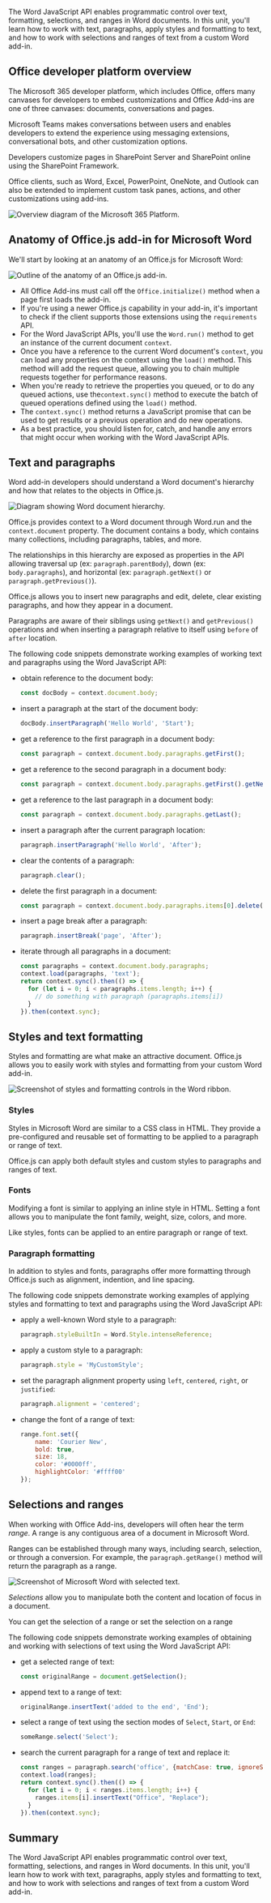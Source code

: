 The Word JavaScript API enables programmatic control over text, formatting, selections, and ranges in Word documents. In this unit, you'll learn how to work with text, paragraphs, apply styles and formatting to text, and how to work with selections and ranges of text from a custom Word add-in.

## Office developer platform overview

The Microsoft 365 developer platform, which includes Office, offers many canvases for developers to embed customizations and Office Add-ins are one of three canvases: documents, conversations and pages.

Microsoft Teams makes conversations between users and enables developers to extend the experience using messaging extensions, conversational bots, and other customization options.

Developers customize pages in SharePoint Server and SharePoint online using the SharePoint Framework.

Office clients, such as Word, Excel, PowerPoint, OneNote, and Outlook can also be extended to implement custom task panes, actions, and other customizations using add-ins.

![Overview diagram of the Microsoft 365 Platform.](../media/02-office-365-platform.png)

## Anatomy of Office.js add-in for Microsoft Word

We'll start by looking at an anatomy of an Office.js for Microsoft Word:

![Outline of the anatomy of an Office.js add-in.](../media/02-office-js-anatomy.png)

- All Office Add-ins must call off the `Office.initialize()` method when a page first loads the add-in.
- If you're using a newer Office.js capability in your add-in, it's important to check if the client supports those extensions using the `requirements` API.
- For the Word JavaScript APIs, you'll use the `Word.run()` method to get an instance of the current document `context`.
- Once you have a reference to the current Word document's `context`, you can load any properties on the context using the `load()` method. This method will add the request queue, allowing you to chain multiple requests together for performance reasons.
- When you're ready to retrieve the properties you queued, or to do any queued actions, use the`context.sync()` method to execute the batch of queued operations defined using the `load()` method.
- The `context.sync()` method returns a JavaScript promise that can be used to get results or a previous operation and do new operations.
- As a best practice, you should listen for, catch, and handle any errors that might occur when working with the Word JavaScript APIs.

## Text and paragraphs

Word add-in developers should understand a Word document's hierarchy and how that relates to the objects in Office.js.

![Diagram showing Word document hierarchy.](../media/02-word-document-anatomy.png)

Office.js provides context to a Word document through Word.run and the `context.document` property.
The document contains a body, which contains many collections, including paragraphs, tables, and more.

The relationships in this hierarchy are exposed as properties in the API allowing traversal up (ex: `paragraph.parentBody`), down (ex: `body.paragraphs`), and horizontal (ex: `paragraph.getNext()` or `paragraph.getPrevious()`).

Office.js allows you to insert new paragraphs and edit, delete, clear existing paragraphs, and how they appear in a document.

Paragraphs are aware of their siblings using `getNext()` and `getPrevious()` operations and when inserting a paragraph relative to itself using `before` of `after` location.

The following code snippets demonstrate working examples of working text and paragraphs using the Word JavaScript API:

- obtain reference to the document body:

    ```javascript
    const docBody = context.document.body;
    ```

- insert a paragraph at the start of the document body:

    ```javascript
    docBody.insertParagraph('Hello World', 'Start');
    ```

- get a reference to the first paragraph in a document body:

    ```javascript
    const paragraph = context.document.body.paragraphs.getFirst();
    ```

- get a reference to the second paragraph in a document body:

    ```javascript
    const paragraph = context.document.body.paragraphs.getFirst().getNext();
    ```

- get a reference to the last paragraph in a document body:

    ```javascript
    const paragraph = context.document.body.paragraphs.getLast();
    ```

- insert a paragraph after the current paragraph location:

    ```javascript
    paragraph.insertParagraph('Hello World', 'After');
    ```

- clear the contents of a paragraph:

    ```javascript
    paragraph.clear();
    ```

- delete the first paragraph in a document:

    ```javascript
    const paragraph = context.document.body.paragraphs.items[0].delete();
    ```

- insert a page break after a paragraph:

    ```javascript
    paragraph.insertBreak('page', 'After');
    ```

- iterate through all paragraphs in a document:

    ```javascript
    const paragraphs = context.document.body.paragraphs;
    context.load(paragraphs, 'text');
    return context.sync().then(() => {
      for (let i = 0; i < paragraphs.items.length; i++) {
        // do something with paragraph (paragraphs.items[i])
      }
    }).then(context.sync);
    ```

## Styles and text formatting

Styles and formatting are what make an attractive document. Office.js allows you to easily work with styles and formatting from your custom Word add-in.

![Screenshot of styles and formatting controls in the Word ribbon.](../media/02-styles-formatting-ribbon.png)

### Styles

Styles in Microsoft Word are similar to a CSS class in HTML. They provide a pre-configured and reusable set of formatting to be applied to a paragraph or range of text.

Office.js can apply both default styles and custom styles to paragraphs and ranges of text.

### Fonts

Modifying a font is similar to applying an inline style in HTML. Setting a font allows you to manipulate the font family, weight, size, colors, and more.

Like styles, fonts can be applied to an entire paragraph or range of text.

### Paragraph formatting

In addition to styles and fonts, paragraphs offer more formatting through Office.js such as alignment, indention, and line spacing.

The following code snippets demonstrate working examples of applying styles and formatting to text and paragraphs using the Word JavaScript API:

- apply a well-known Word style to a paragraph:

    ```javascript
    paragraph.styleBuiltIn = Word.Style.intenseReference;
    ```

- apply a custom style to a paragraph:

    ```javascript
    paragraph.style = 'MyCustomStyle';
    ```

- set the paragraph alignment property using `left`, `centered`, `right`, or `justified`:

    ```javascript
    paragraph.alignment = 'centered';
    ```

- change the font of a range of text:

    ```javascript
    range.font.set({
        name: 'Courier New',
        bold: true,
        size: 18,
        color: '#0000ff',
        highlightColor: '#ffff00'
    });
    ```

## Selections and ranges

When working with Office Add-ins, developers will often hear the term *range*. A range is any contiguous area of a document in Microsoft Word.

Ranges can be established through many ways, including search, selection, or through a conversion. For example, the `paragraph.getRange()` method will return the paragraph as a range.

![Screenshot of Microsoft Word with selected text.](../media/02-selection-range.png)

*Selections* allow you to manipulate both the content and location of focus in a document.

You can get the selection of a range or set the selection on a range

The following code snippets demonstrate working examples of obtaining and working with selections of text using the Word JavaScript API:

- get a selected range of text:

    ```javascript
    const originalRange = document.getSelection();
    ```

- append text to a range of text:

    ```javascript
    originalRange.insertText('added to the end', 'End');
    ```

- select a range of text using the section modes of `Select`, `Start`, or `End`:

    ```javascript
    someRange.select('Select');
    ```

- search the current paragraph for a range of text and replace it:

    ```javascript
    const ranges = paragraph.search('office', {matchCase: true, ignoreSpace: true});
    context.load(ranges);
    return context.sync().then(() => {
      for (let i = 0; i < ranges.items.length; i++) {
        ranges.items[i].insertText("Office", "Replace");
      }
    }).then(context.sync);
    ```

## Summary

The Word JavaScript API enables programmatic control over text, formatting, selections, and ranges in Word documents. In this unit, you'll learn how to work with text, paragraphs, apply styles and formatting to text, and how to work with selections and ranges of text from a custom Word add-in.
